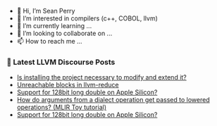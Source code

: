 - 👋 Hi, I’m Sean Perry
- 👀 I’m interested in compilers (c++, COBOL, llvm)
- 🌱 I’m currently learning ...
- 💞️ I’m looking to collaborate on ...
- 📫 How to reach me ...

<!---
s66perry/s66perry is a ✨ special ✨ repository because its `README.md` (this file) appears on your GitHub profile.
You can click the Preview link to take a look at your changes.
--->
### 📕 Latest LLVM Discourse Posts

<!-- DISCOURSE-LLVM:START -->
- [Is installing the project necessary to modify and extend it?](https://discourse.llvm.org/t/is-installing-the-project-necessary-to-modify-and-extend-it/66111#post_5)
- [Unreachable blocks in llvm-reduce](https://discourse.llvm.org/t/unreachable-blocks-in-llvm-reduce/66046#post_7)
- [Support for 128bit long double on Apple Silicon?](https://discourse.llvm.org/t/support-for-128bit-long-double-on-apple-silicon/66108#post_4)
- [How do arguments from a dialect operation get passed to lowered operations? &lpar;MLIR Toy tutorial&rpar;](https://discourse.llvm.org/t/how-do-arguments-from-a-dialect-operation-get-passed-to-lowered-operations-mlir-toy-tutorial/66019#post_2)
- [Support for 128bit long double on Apple Silicon?](https://discourse.llvm.org/t/support-for-128bit-long-double-on-apple-silicon/66108#post_3)
<!-- DISCOURSE-LLVM:END -->
